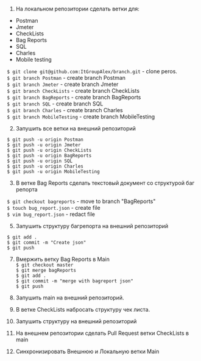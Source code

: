 1. На локальном репозитории сделать ветки для:
- Postman
- Jmeter
- CheckLists
- Bag Reports
- SQL
- Charles
- Mobile testing

 `$ git clone git@github.com:ItGroupAlex/branch.git` - clone peros.  
 `$ git branch Postman` - create branch Postman   
 `$ git branch Jmeter` - create branch Jmeter   
 `$ git branch CheckLists` - create branch CheckLists   
 `$ git branch BagReports` - create branch BagReports   
 `$ git branch SQL` - create branch SQL   
 `$ git branch Charles` - create branch Charles   
 `$ git branch MobileTesting` - create branch MobileTesting   

2. Запушить все ветки на внешний репозиторий

`$ git push -u origin Postman`  
`$ git push -u origin Jmeter`  
`$ git push -u origin CheckLists`  
`$ git push -u origin BagReports`  
`$ git push -u origin SQL`  
`$ git push -u origin Charles`  
`$ git push -u origin MobileTesting`  

3. В ветке Bag Reports сделать текстовый документ со структурой баг репорта

`$ git checkout bagreports` - move to branch "BagReports"  
`$ touch bug_report.json` - create file  
`$ vim bug_report.json`   - redact file  

5. Запушить структуру багрепорта на внешний репозиторий

`$ git add .`  
`$ git commit -m "Create json"`  
`$ git push`

7. Вмержить ветку Bag Reports в Main  
`$ git checkout master`  
`$ git merge bagReports`  
`$ git add .`  
`$ git commit -m "merge with bagreport json"`  
`$ git push`  

9. Запушить main на внешний репозиторий.
10. В ветке CheckLists набросать структуру чек листа.
11. Запушить структуру на внешний репозиторий
12. На внешнем репозитории сделать Pull Request ветки CheckLists в main
13. Синхронизировать Внешнюю и Локальную ветки Main
